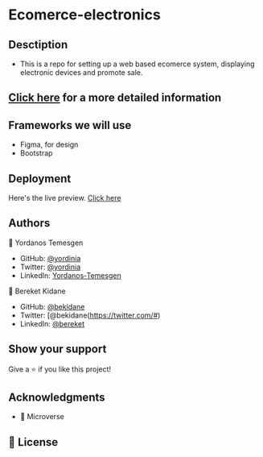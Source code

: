 # Ecomerce-electronics

## Desctiption

* This is a repo for setting up a web based ecomerce system, displaying electronic devices and promote sale.

## [Click here](https://docs.google.com/document/d/1WIJcfQERD-vmRIlW7q_-c3ZdjaiQwOEcFm1GJOZ-9To/edit?usp=sharing) for a more detailed information

## Frameworks we will use

* Figma, for design
* Bootstrap

## Deployment

Here's the live preview. [Click here](https://yordinia.github.io/ecomerce-electronics.github.io/)

## Authors

👤 Yordanos Temesgen

- GitHub: [@yordinia](https://github.com/yordinia)
- Twitter: [@yordinia](https://twitter.com/yordinia)
- LinkedIn: [Yordanos-Temesgen](https://linkedin.com/in/yordanos-temesgen-251b6a202)

👤 Bereket Kidane

- GitHub: [@bekidane](https://github.com/#)
- Twitter: [@bekidane(https://twitter.com/#)
- LinkedIn: [@bereket](#)

## Show your support

Give a ⭐️ if you like this project!

## Acknowledgments

- 🤝 Microverse

## 📝 License
 
